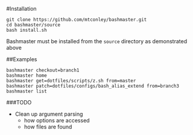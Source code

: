 #Installation
```
git clone https://github.com/mtconley/bashmaster.git
cd bashmaster/source
bash install.sh
```

Bashmaster must be installed from the `source` directory as demonstrated above

##Examples
```
bashmaster checkout=branch1
bashmaster home
bashmaster get=dotfiles/scripts/z.sh from=master
bashmaster patch=dotfiles/configs/bash_alias_extend from=branch3
bashmaster list
```

###TODO
* Clean up argument parsing
    * how options are accessed
    * how files are found
